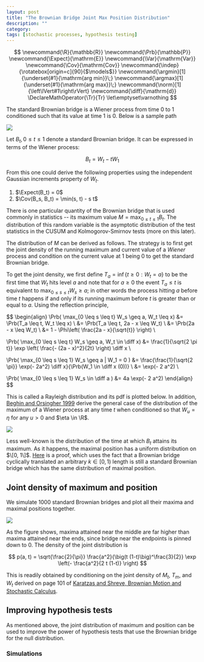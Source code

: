 ```yaml
---
layout: post
title: "The Brownian Bridge Joint Max Position Distribution"
description: ""
category: 
tags: [stochastic processes, hypothesis testing]
---
```


$$
  \newcommand{\R}{\mathbb{R}}
  \newcommand{\Prb}{\mathbb{P}}
  \newcommand{\Expect}{\mathrm{E}}
  \newcommand{\Var}{\mathrm{Var}}
  \newcommand{\Cov}{\mathrm{Cov}}
  \newcommand{\indep}{\rotatebox[origin=c]{90}{$\models$}}
  \newcommand{\argmin}[1]{\underset{#1}{\mathrm{arg min}}\;}
  \newcommand{\argmax}[1]{\underset{#1}{\mathrm{arg max}}\;}
  \newcommand{\norm}[1]{\left\lVert#1\right\rVert}
  \newcommand{\diff}{\mathrm{d}}
  \DeclareMathOperator{\Tr}{Tr}
  \let\emptyset\varnothing
$$

The standard Brownian bridge is a Wiener process from time 0 to 1 conditioned such that its value at time 1 is 0. Below is a sample path

![](../../assets/brownian_bridge.png)

Let $B_t, 0 \leq t \leq 1$ denote a standard Brownian bridge. It can be expressed in terms of the Wiener process:

$$ B_t = W_t - t W_1 $$

From this one could derive the following properties using the independent Gaussian increments property of $W_t$.

1. $\Expect(B_t) = 0$
2. $\Cov(B_s, B_t) = \min(s, t) - s t$

There is one particular quantity of the Brownian bridge that is used commonly in statistics -- its maximum value $M = \max_{0 \leq t \leq 1} B_t$. The distribution of this random variable is the asymptotic distribution of the test statistics in the CUSUM and Kolmogorov-Smirnov tests (more on this later).

The distribution of $M$ can be derived as follows. The strategy is to first get the joint density of the running maximum and current value of a _Wiener_ process and condition on the current value at 1 being 0 to get the standard Brownian bridge.

To get the joint density, we first define $T_a = \inf \{t \geq 0 : W_t = a\}$ to be the first time that $W_t$ hits level $a$ and note that for $a \geq 0$ the event ${T_a \leq t}$ is equivalent to ${\max_{0 \leq s \leq t} W_s \geq a}$; in other words the process hitting $a$ before time $t$ happens if and only if its running maximum before $t$ is greater than or equal to $a$. Using the reflection principle,

$$
\begin{align}
\Prb( \max_{0 \leq s \leq t} W_s \geq a, W_t \leq x)
&= \Prb(T_a \leq t, W_t \leq x) \\
&= \Prb(T_a \leq t, 2a - x \leq W_t) \\
&= \Prb(2a - x \leq W_t) \\
&= 1 - \Phi\left( \frac{2a - x}{\sqrt{t}} \right) \\

\Prb( \max_{0 \leq s \leq t} W_s \geq a, W_t \in \diff x)
&= \frac{1}{\sqrt{2 \pi t}} \exp \left( \frac{- (2a - x)^2}{2t} \right) \diff x \\

\Prb( \max_{0 \leq s \leq 1} W_s \geq a | W_1 = 0 )
&= \frac{\frac{1}{\sqrt{2 \pi}} \exp(- 2a^2) \diff x}{\Prb(W_1 \in \diff x (0))} \\
&= \exp(- 2 a^2) \\

\Prb( \max_{0 \leq s \leq 1} W_s \in \diff a )
&= 4a \exp(- 2 a^2)
\end{align}
$$

This is called a Rayleigh distribution and its pdf is plotted below. In addition, [Beghin and Orsingher 1999](https://www.researchgate.net/profile/Enzo_Orsingher/publication/236984395_On_the_maximum_of_the_generalized_Brownian_bridge/links/02e7e51aee2ba07219000000.pdf) derive the general case of the distribution of the maximum of a Wiener process at any time $t$ when conditioned so that $W_u = \eta$ for any $u > 0$ and $\eta \in \R$.

![](../../assets/brownian_bridge_max.png)

Less well-known is the distribution of the time at which $B_t$ attains its maximum. As it happens, the maximal position has a uniform distribution on $\[0, 1\]$. [Here](https://math.stackexchange.com/questions/1528529/what-is-the-distribution-of-the-position-of-the-maximum-of-a-brownian-bridge) is a proof, which uses the fact that a Brownian bridge cyclically translated an arbitrary $k \in [0, 1)$ length is still a standard Brownian bridge which has the same distribution of maximal position.

## Joint density of maximum and position

We simulate 1000 standard Brownian bridges and plot all their maxima and maximal positions together.

![](../../assets/brownian_bridge_joint.png)

As the figure shows, maxima attained near the middle are far higher than maxima attained near the ends, since bridge near the endpoints is pinned down to 0. The density of the joint distribution is

$$ p(a, t) = \sqrt{\frac{2}{\pi}} \frac{a^2}{\big(t (1-t)\big)^\frac{3}{2}} \exp \left(- \frac{a^2}{2 t (1-t)} \right) $$

This is readily obtained by conditioning on the joint density of $M_t$, $T_m$, and $W_t$ derived on page 101 of [Karatzas and Shreve, Brownian Motion and Stochastic Calculus](https://archive.org/details/springer_10.1007-978-1-4612-0949-2).

## Improving hypothesis tests

As mentioned above, the joint distribution of maximum and position can be used to improve the power of hypothesis tests that use the Brownian bridge for the null distribution.

### Simulations